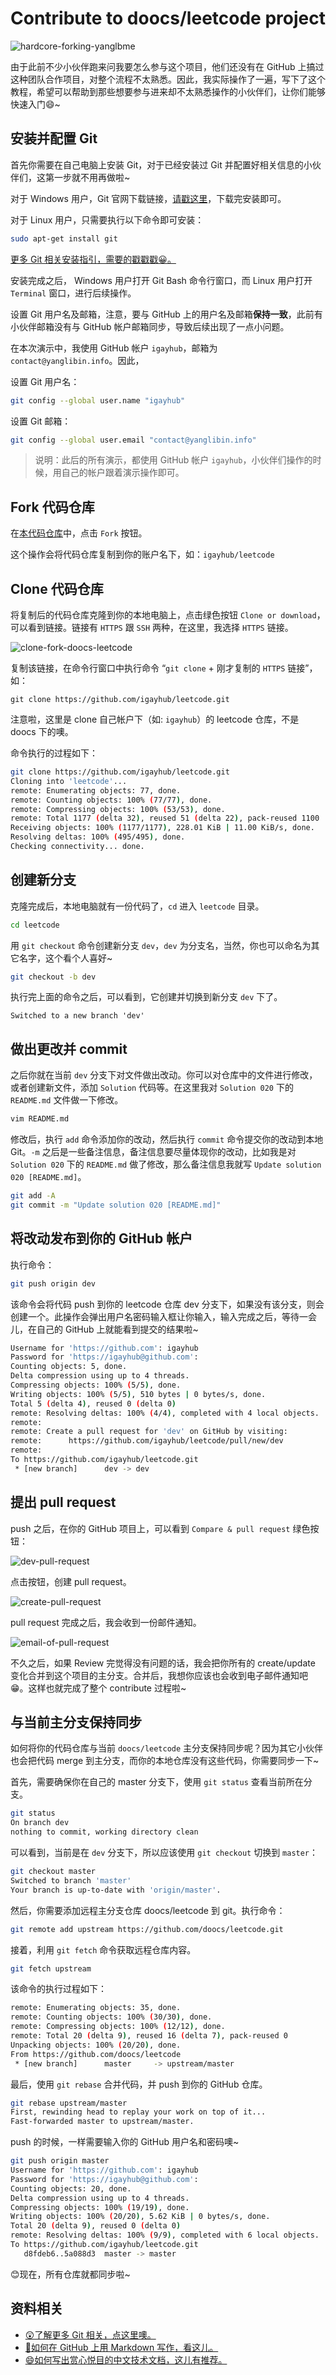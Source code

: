 # Contribute to doocs/leetcode project

![hardcore-forking-yanglbme](/img/hardcore-forking-yanglbme.gif)

由于此前不少小伙伴跑来问我要怎么参与这个项目，他们还没有在 GitHub 上搞过这种团队合作项目，对整个流程不太熟悉。因此，我实际操作了一遍，写下了这个教程，希望可以帮助到那些想要参与进来却不太熟悉操作的小伙伴们，让你们能够快速入门😄~


##  安装并配置 Git

首先你需要在自己电脑上安装 Git，对于已经安装过 Git 并配置好相关信息的小伙伴们，这第一步就不用再做啦~

对于 Windows 用户，Git 官网下载链接，[请戳这里](https://git-scm.com/downloads)，下载完安装即可。

对于 Linux 用户，只需要执行以下命令即可安装：
```bash
sudo apt-get install git
```

[更多 Git 相关安装指引，需要的戳戳戳😀。](https://help.github.com/articles/set-up-git/)

安装完成之后，
Windows 用户打开 Git Bash 命令行窗口，而 Linux 用户打开 `Terminal` 窗口，进行后续操作。

设置 Git 用户名及邮箱，注意，要与 GitHub 上的用户名及邮箱**保持一致**，此前有小伙伴邮箱没有与 GitHub 帐户邮箱同步，导致后续出现了一点小问题。

在本次演示中，我使用 GitHub 帐户 `igayhub`，邮箱为 `contact@yanglibin.info`。因此，

设置 Git 用户名：
```bash
git config --global user.name "igayhub"
```

设置 Git 邮箱：
```bash
git config --global user.email "contact@yanglibin.info"
```

> 说明：此后的所有演示，都使用 GitHub 帐户 `igayhub`，小伙伴们操作的时候，用自己的帐户跟着演示操作即可。

## Fork 代码仓库

在[本代码仓库](https://github.com/doocs/leetcode)中，点击 `Fork` 按钮。 

这个操作会将代码仓库复制到你的账户名下，如：`igayhub/leetcode`


## Clone 代码仓库
将复制后的代码仓库克隆到你的本地电脑上，点击绿色按钮 `Clone or download`，可以看到链接。链接有 `HTTPS` 跟 `SSH` 两种，在这里，我选择 `HTTPS` 链接。

![clone-fork-doocs-leetcode](/img/clone-fork-doocs-leetcode.jpg)

复制该链接，在命令行窗口中执行命令 “`git clone` + 刚才复制的 `HTTPS` 链接”，如：
```
git clone https://github.com/igayhub/leetcode.git
```

注意啦，这里是 clone 自己帐户下（如: `igayhub`）的 leetcode 仓库，不是 doocs 下的噢。

命令执行的过程如下：
```bash
git clone https://github.com/igayhub/leetcode.git
Cloning into 'leetcode'...
remote: Enumerating objects: 77, done.
remote: Counting objects: 100% (77/77), done.
remote: Compressing objects: 100% (53/53), done.
remote: Total 1177 (delta 32), reused 51 (delta 22), pack-reused 1100
Receiving objects: 100% (1177/1177), 228.01 KiB | 11.00 KiB/s, done.
Resolving deltas: 100% (495/495), done.
Checking connectivity... done.

```

## 创建新分支
克隆完成后，本地电脑就有一份代码了，`cd` 进入 `leetcode` 目录。
```bash
cd leetcode
```

用 `git checkout` 命令创建新分支 `dev`，`dev` 为分支名，当然，你也可以命名为其它名字，这个看个人喜好~

```bash
git checkout -b dev
```

执行完上面的命令之后，可以看到，它创建并切换到新分支 `dev` 下了。
```
Switched to a new branch 'dev'
```

## 做出更改并 commit
之后你就在当前 `dev` 分支下对文件做出改动。你可以对仓库中的文件进行修改，或者创建新文件，添加 `Solution` 代码等。在这里我对 `Solution 020` 下的 `README.md` 文件做一下修改。
```bash
vim README.md 
```

修改后，执行 `add` 命令添加你的改动，然后执行 `commit` 命令提交你的改动到本地 Git。`-m` 之后是一些备注信息，备注信息要尽量体现你的改动，比如我是对 `Solution 020` 下的 `README.md` 做了修改，那么备注信息我就写 `Update solution 020 [README.md]`。

```bash
git add -A
git commit -m "Update solution 020 [README.md]"

```

## 将改动发布到你的 GitHub 帐户
执行命令：
```bash
git push origin dev
```
该命令会将代码 push 到你的 leetcode 仓库 dev 分支下，如果没有该分支，则会创建一个。此操作会弹出用户名密码输入框让你输入，输入完成之后，等待一会儿，在自己的 GitHub 上就能看到提交的结果啦~
```bash
Username for 'https://github.com': igayhub
Password for 'https://igayhub@github.com': 
Counting objects: 5, done.
Delta compression using up to 4 threads.
Compressing objects: 100% (5/5), done.
Writing objects: 100% (5/5), 510 bytes | 0 bytes/s, done.
Total 5 (delta 4), reused 0 (delta 0)
remote: Resolving deltas: 100% (4/4), completed with 4 local objects.
remote: 
remote: Create a pull request for 'dev' on GitHub by visiting:
remote:      https://github.com/igayhub/leetcode/pull/new/dev
remote: 
To https://github.com/igayhub/leetcode.git
 * [new branch]      dev -> dev

```

## 提出 pull request
push 之后，在你的 GitHub 项目上，可以看到 `Compare & pull request` 绿色按钮：

![dev-pull-request](/img/dev-pull-request.png)

点击按钮，创建 pull request。

![create-pull-request](/img/create-pull-request.png)

pull request 完成之后，我会收到一份邮件通知。

![email-of-pull-request](/img/email-of-pull-request.jpg)

不久之后，如果 Review 完觉得没有问题的话，我会把你所有的 create/update 变化合并到这个项目的主分支。合并后，我想你应该也会收到电子邮件通知吧😁。这样也就完成了整个 contribute 过程啦~

## 与当前主分支保持同步
如何将你的代码仓库与当前 `doocs/leetcode` 主分支保持同步呢？因为其它小伙伴也会把代码 merge 到主分支，而你的本地仓库没有这些代码，你需要同步一下~

首先，需要确保你在自己的 master 分支下，使用 `git status` 查看当前所在分支。

```bash
git status
On branch dev
nothing to commit, working directory clean
```

可以看到，当前是在 `dev` 分支下，所以应该使用 `git checkout` 切换到 `master`：
```bash
git checkout master
Switched to branch 'master'
Your branch is up-to-date with 'origin/master'.
```

然后，你需要添加远程主分支仓库 doocs/leetcode 到 git。执行命令：
```bash
git remote add upstream https://github.com/doocs/leetcode.git
```

接着，利用 `git fetch` 命令获取远程仓库内容。
```bash
git fetch upstream
```

该命令的执行过程如下：
```bash
remote: Enumerating objects: 35, done.
remote: Counting objects: 100% (30/30), done.
remote: Compressing objects: 100% (12/12), done.
remote: Total 20 (delta 9), reused 16 (delta 7), pack-reused 0
Unpacking objects: 100% (20/20), done.
From https://github.com/doocs/leetcode
 * [new branch]      master     -> upstream/master
```

最后，使用 `git rebase` 合并代码，并 push 到你的 GitHub 仓库。
```bash
git rebase upstream/master
First, rewinding head to replay your work on top of it...
Fast-forwarded master to upstream/master.
```

push 的时候，一样需要输入你的 GitHub 用户名和密码噢~
```bash
git push origin master
Username for 'https://github.com': igayhub
Password for 'https://igayhub@github.com': 
Counting objects: 20, done.
Delta compression using up to 4 threads.
Compressing objects: 100% (19/19), done.
Writing objects: 100% (20/20), 5.62 KiB | 0 bytes/s, done.
Total 20 (delta 9), reused 0 (delta 0)
remote: Resolving deltas: 100% (9/9), completed with 6 local objects.
To https://github.com/igayhub/leetcode.git
   d8fdeb6..5a088d3  master -> master
```

😊现在，所有仓库就都同步啦~

## 资料相关

- [😲了解更多 Git 相关，点这里噢。](https://www.liaoxuefeng.com/wiki/0013739516305929606dd18361248578c67b8067c8c017b000)
- [🤭如何在 GitHub 上用 Markdown 写作，看这儿。](https://github.com/guodongxiaren/README)
- [😄如何写出赏心悦目的中文技术文档，这儿有推荐。](https://github.com/ruanyf/document-style-guide)